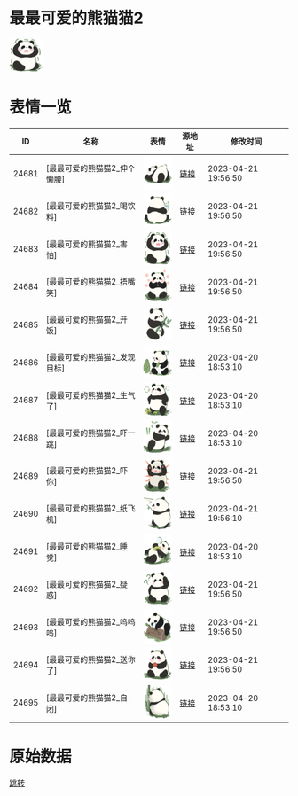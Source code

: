 # 最最可爱的熊猫猫2

<img src="./cover.png" height="60" alt="cover" />

# 表情一览

|ID|名称|表情|源地址|修改时间|
|----|----|----|----|----|
|24681|[最最可爱的熊猫猫2_伸个懒腰]|<img src="./pic/024681_%5B最最可爱的熊猫猫2_伸个懒腰%5D.png" height="60" alt="伸个懒腰"/>|[链接](https://i0.hdslb.com/bfs/garb/80d0cf65aaa4d32736761328549145608b882dc1.png)|2023-04-21 19:56:50|
|24682|[最最可爱的熊猫猫2_喝饮料]|<img src="./pic/024682_%5B最最可爱的熊猫猫2_喝饮料%5D.png" height="60" alt="喝饮料"/>|[链接](https://i0.hdslb.com/bfs/garb/237ff5e7ae552eace95d397596aae9a5c12c06e9.png)|2023-04-21 19:56:50|
|24683|[最最可爱的熊猫猫2_害怕]|<img src="./pic/024683_%5B最最可爱的熊猫猫2_害怕%5D.png" height="60" alt="害怕"/>|[链接](https://i0.hdslb.com/bfs/garb/c9e7bf4bfac1f69fed10d3a2bc5aac7d8de65c2d.png)|2023-04-21 19:56:50|
|24684|[最最可爱的熊猫猫2_捂嘴笑]|<img src="./pic/024684_%5B最最可爱的熊猫猫2_捂嘴笑%5D.png" height="60" alt="捂嘴笑"/>|[链接](https://i0.hdslb.com/bfs/garb/fdfe7cd10d55ee428a8ee2de185923a999752788.png)|2023-04-21 19:56:50|
|24685|[最最可爱的熊猫猫2_开饭]|<img src="./pic/024685_%5B最最可爱的熊猫猫2_开饭%5D.png" height="60" alt="开饭"/>|[链接](https://i0.hdslb.com/bfs/garb/e6165bf45933f3d666294b33f10651798e908855.png)|2023-04-21 19:56:50|
|24686|[最最可爱的熊猫猫2_发现目标]|<img src="./pic/024686_%5B最最可爱的熊猫猫2_发现目标%5D.png" height="60" alt="发现目标"/>|[链接](https://i0.hdslb.com/bfs/garb/de91d88a7419c2a8c21afbc022b0c414e66bbeec.png)|2023-04-20 18:53:10|
|24687|[最最可爱的熊猫猫2_生气了]|<img src="./pic/024687_%5B最最可爱的熊猫猫2_生气了%5D.png" height="60" alt="生气了"/>|[链接](https://i0.hdslb.com/bfs/garb/5f5d9d1cb37e2d5de9f5b5ffd0872fe2ce8b6cb2.png)|2023-04-20 18:53:10|
|24688|[最最可爱的熊猫猫2_吓一跳]|<img src="./pic/024688_%5B最最可爱的熊猫猫2_吓一跳%5D.png" height="60" alt="吓一跳"/>|[链接](https://i0.hdslb.com/bfs/garb/c843e7f27b02ba55018fc2f50f3134b6c2414760.png)|2023-04-20 18:53:10|
|24689|[最最可爱的熊猫猫2_吓你]|<img src="./pic/024689_%5B最最可爱的熊猫猫2_吓你%5D.png" height="60" alt="吓你"/>|[链接](https://i0.hdslb.com/bfs/garb/a12945495117af2486f7b3be0cfe052bce2bf6ff.png)|2023-04-21 19:56:50|
|24690|[最最可爱的熊猫猫2_纸飞机]|<img src="./pic/024690_%5B最最可爱的熊猫猫2_纸飞机%5D.png" height="60" alt="纸飞机"/>|[链接](https://i0.hdslb.com/bfs/garb/2796efadcfe704a44caa3da8824d5f5b809c9e07.png)|2023-04-21 19:56:10|
|24691|[最最可爱的熊猫猫2_睡觉]|<img src="./pic/024691_%5B最最可爱的熊猫猫2_睡觉%5D.png" height="60" alt="睡觉"/>|[链接](https://i0.hdslb.com/bfs/garb/24d25ec50bc1651930f95374347081c20b336056.png)|2023-04-20 18:53:10|
|24692|[最最可爱的熊猫猫2_疑惑]|<img src="./pic/024692_%5B最最可爱的熊猫猫2_疑惑%5D.png" height="60" alt="疑惑"/>|[链接](https://i0.hdslb.com/bfs/garb/3f06e6d36322f4645ab9d5bae8d3cd57f0cd40b7.png)|2023-04-21 19:56:50|
|24693|[最最可爱的熊猫猫2_呜呜呜]|<img src="./pic/024693_%5B最最可爱的熊猫猫2_呜呜呜%5D.png" height="60" alt="呜呜呜"/>|[链接](https://i0.hdslb.com/bfs/garb/63f9aea0ab642e655732f6ba65c089779cb6e4bc.png)|2023-04-21 19:56:50|
|24694|[最最可爱的熊猫猫2_送你了]|<img src="./pic/024694_%5B最最可爱的熊猫猫2_送你了%5D.png" height="60" alt="送你了"/>|[链接](https://i0.hdslb.com/bfs/garb/0abb7c02fc96f256562617e993a571da2d0e566c.png)|2023-04-21 19:56:50|
|24695|[最最可爱的熊猫猫2_自闭]|<img src="./pic/024695_%5B最最可爱的熊猫猫2_自闭%5D.png" height="60" alt="自闭"/>|[链接](https://i0.hdslb.com/bfs/garb/7537e6e90b6dd563c34e2cf556bd6bd8d9de4ca5.png)|2023-04-20 18:53:10|

# 原始数据

[跳转](./raw.json)

